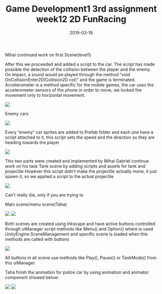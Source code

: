 ﻿---
layout: post
title: "Game Development1 3rd assignment week12 2D FunRacing"
date: 2019-03-18
---

Mihai continued work on first Scene(level1)

After this we proceeded and added a script to the car. The script has made possible the detection of the collision between the player and the enemy. On impact, a sound would pe played through the method “void OnCollisionEnter2D(Collision2D col)” and the game is terminated. Accelerometer is a method specific for the mobile games, the car uses the accelerometer sensors of the phone in order to move, we locked the movement only to horizontal movement.

<img src="../../../images/third/script4.jpg">

Enemy cars

<img src="../../../images/third/enemy_cars.jpg">

Every “enemy” car sprites are added to Prefab folder and each one have a script attached to it, this script sets the speed and the direction so they are heading towards the player


<img src="../../../images/third/script5.jpg">

This two parts were created and implemented by Mihai
Gabriel continue work on his task Tank scene by adding scripts and assets for tank and projectile
However this script didn’t make the projectile actually move, it just spawn it, so we applied a script to the actual projectile

<img src="../../../images/third/script6.jpg">

Can’t really die, only if you are trying to

Main scene/menu scene(Taha)

<img src="../../../images/third/main_menue.jpg">

<img src="../../../images/third/game_controls.jpg">

Both scenes are created using Inkscape and have active buttons controlled through uiManager script methods like Menu() and Option() where is used UnityEngine.SceneManagement and specific scene is loaded when this methods are called with buttons

<img src="../../../images/third/script7.jpg">


All buttons in all scene use methods like Play(), Pause() or TankMode() from this uiManager.

Taha finish the animation for police car by using animation and animator component showed below:

<img src="../../../images/third/animatoion.jpg">

<img src="../../../images/third/animator.jpg">